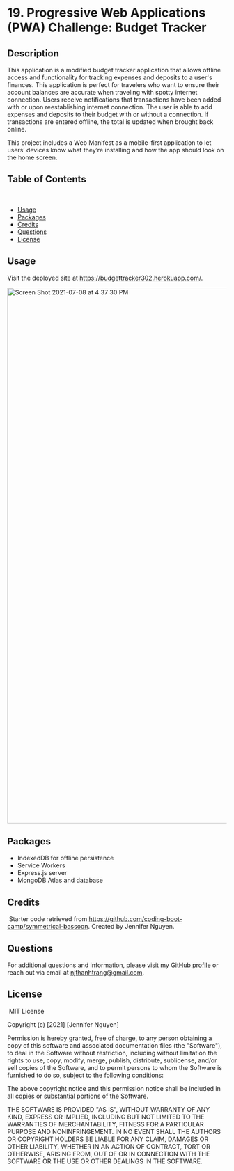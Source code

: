 # 19. Progressive Web Applications (PWA) Challenge: Budget Tracker
## Description 
​This application is a modified budget tracker application that allows offline access and functionality for tracking expenses and deposits to a user's finances. This application is perfect for travelers who want to ensure their account balances are accurate when traveling with spotty internet connection. Users receive notifications that transactions have been added with or upon reestablishing internet connection. The user is able to add expenses and deposits to their budget with or without a connection. If transactions are entered offline, the total is updated when brought back online.

This project includes a Web Manifest as a mobile-first application to let users’ devices know what they’re installing and how the app should look on the home screen.
​
## Table of Contents
​
* [Usage](#usage)
* [Packages](#packages)
* [Credits](#credits)
* [Questions](#questions)
* [License](#license)

## Usage 
Visit the deployed site at https://budgettracker302.herokuapp.com/.

<img width="1231" alt="Screen Shot 2021-07-08 at 4 37 30 PM" src="https://user-images.githubusercontent.com/77700824/125002878-cb4c4480-e00a-11eb-8f7c-a5705acfefe4.png">

## Packages

* IndexedDB for offline persistence
* Service Workers
* Express.js server
* MongoDB Atlas and database

## Credits
​
Starter code retrieved from https://github.com/coding-boot-camp/symmetrical-bassoon. Created by Jennifer Nguyen.
​
## Questions
For additional questions and information, please visit my [GitHub profile](github.com/njthanhtrang/)
or reach out via email at njthanhtrang@gmail.com.

## License
​
MIT License

Copyright (c) [2021] [Jennifer Nguyen]

Permission is hereby granted, free of charge, to any person obtaining a copy
of this software and associated documentation files (the "Software"), to deal
in the Software without restriction, including without limitation the rights
to use, copy, modify, merge, publish, distribute, sublicense, and/or sell
copies of the Software, and to permit persons to whom the Software is
furnished to do so, subject to the following conditions:

The above copyright notice and this permission notice shall be included in all
copies or substantial portions of the Software.

THE SOFTWARE IS PROVIDED "AS IS", WITHOUT WARRANTY OF ANY KIND, EXPRESS OR
IMPLIED, INCLUDING BUT NOT LIMITED TO THE WARRANTIES OF MERCHANTABILITY,
FITNESS FOR A PARTICULAR PURPOSE AND NONINFRINGEMENT. IN NO EVENT SHALL THE
AUTHORS OR COPYRIGHT HOLDERS BE LIABLE FOR ANY CLAIM, DAMAGES OR OTHER
LIABILITY, WHETHER IN AN ACTION OF CONTRACT, TORT OR OTHERWISE, ARISING FROM,
OUT OF OR IN CONNECTION WITH THE SOFTWARE OR THE USE OR OTHER DEALINGS IN THE
SOFTWARE.
